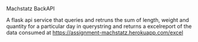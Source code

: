 Machstatz BackAPI

A flask api service that queries and retruns the sum of length, weight and quantity for a particular day in querystring and returns a excelreport of the data consumed at https://assignment-machstatz.herokuapp.com/excel